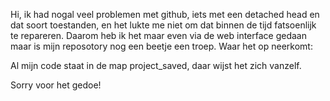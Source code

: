 Hi, ik had nogal veel problemen met github, iets met een detached head en dat soort toestanden, en het lukte me niet om dat binnen de tijd
fatsoenlijk te repareren. Daarom heb ik het maar even via de web interface gedaan maar is mijn reposotory nog een beetje een troep.
Waar het op neerkomt:

Al mijn code staat in de map project_saved, daar wijst het zich vanzelf. 

Sorry voor het gedoe!

